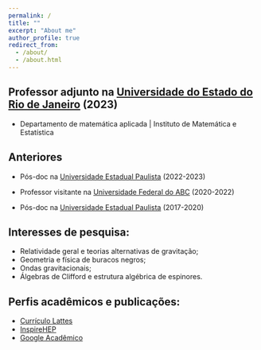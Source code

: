 ```yaml
---
permalink: /
title: ""
excerpt: "About me"
author_profile: true
redirect_from: 
  - /about/
  - /about.html
---
```


## Professor adjunto na [Universidade do Estado do Rio de Janeiro](https://www.uerj.br/) (2023)
- Departamento de matemática aplicada \| Instituto de Matemática e Estatística

## Anteriores

- Pós-doc na [Universidade Estadual Paulista](https://www.feg.unesp.br/) (2022-2023)

- Professor visitante na [Universidade Federal do ABC](https://www.ufabc.edu.br/) (2020-2022)

- Pós-doc na [Universidade Estadual Paulista](https://www.feg.unesp.br/) (2017-2020)

## Interesses de pesquisa:
- Relatividade geral e teorias alternativas de gravitação;
- Geometria e física de buracos negros;
- Ondas gravitacionais;
- Álgebras de Clifford e estrutura algébrica de espinores.


## Perfis acadêmicos e publicações:

* [Currículo Lattes](http://lattes.cnpq.br/4387593644266917)
* [InspireHEP](https://inspirehep.net/authors/1403051)
* [Google Acadêmico](https://scholar.google.com/citations?user=MaU0H1UAAAAJ)


